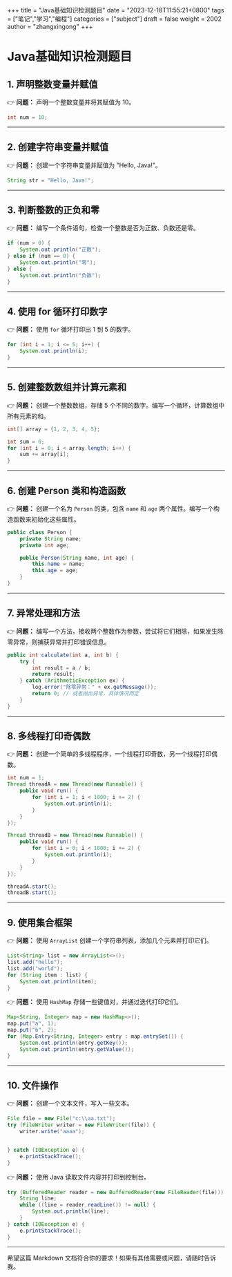 +++
title = "Java基础知识检测题目"
date = "2023-12-18T11:55:21+0800"
tags = ["笔记","学习","编程"]
categories = ["subject"]
draft = false
weight = 2002
author = "zhangxingong"
+++



# Java基础知识检测题目

## 1. 声明整数变量并赋值

👉 **问题：** 声明一个整数变量并将其赋值为 10。

```java
int num = 10;
```

---

## 2. 创建字符串变量并赋值

👉 **问题：** 创建一个字符串变量并赋值为 "Hello, Java!"。

```java
String str = "Hello, Java!";
```

---

## 3. 判断整数的正负和零

👉 **问题：** 编写一个条件语句，检查一个整数是否为正数、负数还是零。

```java
if (num > 0) {
    System.out.println("正数");
} else if (num == 0) {
    System.out.println("零");
} else {
    System.out.println("负数");
}
```

---

## 4. 使用 for 循环打印数字

👉 **问题：** 使用 `for` 循环打印出 1 到 5 的数字。

```java
for (int i = 1; i <= 5; i++) {
    System.out.println(i);
}
```

---

## 5. 创建整数数组并计算元素和

👉 **问题：** 创建一个整数数组，存储 5 个不同的数字。编写一个循环，计算数组中所有元素的和。

```java
int[] array = {1, 2, 3, 4, 5};

int sum = 0;
for (int i = 0; i < array.length; i++) {
    sum += array[i];
}
```

---

## 6. 创建 Person 类和构造函数

👉 **问题：** 创建一个名为 `Person` 的类，包含 `name` 和 `age` 两个属性。编写一个构造函数来初始化这些属性。

```java
public class Person {
    private String name;
    private int age;

    public Person(String name, int age) {
        this.name = name;
        this.age = age;
    }
}
```

---

## 7. 异常处理和方法

👉 **问题：** 编写一个方法，接收两个整数作为参数，尝试将它们相除，如果发生除零异常，则捕获异常并打印错误信息。

```java
public int calculate(int a, int b) {
    try {
        int result = a / b;
        return result;
    } catch (ArithmeticException ex) {
        log.error("除零异常：" + ex.getMessage());
        return 0; // 或者抛出异常，具体情况而定
    }
}
```

---

## 8. 多线程打印奇偶数

👉 **问题：** 创建一个简单的多线程程序，一个线程打印奇数，另一个线程打印偶数。

```java
int num = 1;
Thread threadA = new Thread(new Runnable() {
    public void run() {
        for (int i = 1; i < 1000; i += 2) {
            System.out.println(i);
        }
    }
});

Thread threadB = new Thread(new Runnable() {
    public void run() {
        for (int i = 0; i < 1000; i += 2) {
            System.out.println(i);
        }
    }
});

threadA.start();
threadB.start();
```

---

## 9. 使用集合框架

👉 **问题：** 使用 `ArrayList` 创建一个字符串列表，添加几个元素并打印它们。

```java
List<String> list = new ArrayList<>();
list.add("hello");
list.add("world");
for (String item : list) {
    System.out.println(item);
}
```

👉 **问题：** 使用 `HashMap` 存储一些键值对，并通过迭代打印它们。

```java
Map<String, Integer> map = new HashMap<>();
map.put("a", 1);
map.put("b", 2);
for (Map.Entry<String, Integer> entry : map.entrySet()) {
    System.out.println(entry.getKey());
    System.out.println(entry.getValue());
}
```

---

## 10. 文件操作

👉 **问题：** 创建一个文本文件，写入一些文本。

```java
File file = new File("c:\\aa.txt");
try (FileWriter writer = new FileWriter(file)) {
    writer.write("aaaa");


} catch (IOException e) {
    e.printStackTrace();
}
```

👉 **问题：** 使用 Java 读取文件内容并打印到控制台。

```java
try (BufferedReader reader = new BufferedReader(new FileReader(file))) {
    String line;
    while ((line = reader.readLine()) != null) {
        System.out.println(line);
    }
} catch (IOException e) {
    e.printStackTrace();
}
```

---

希望这篇 Markdown 文档符合你的要求！如果有其他需要或问题，请随时告诉我。
